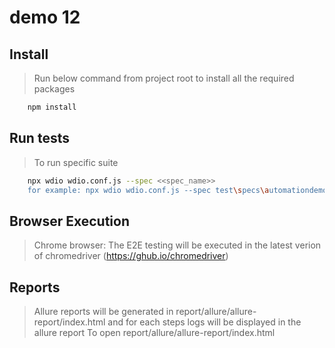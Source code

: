 # demo 12

## Install

> Run below command from project root to install all the required packages

```sh
    npm install
```

## Run tests

> To run specific suite 

```sh
    npx wdio wdio.conf.js --spec <<spec_name>>
    for example: npx wdio wdio.conf.js --spec test\specs\automationdemosite\test.registration.js
```

## Browser Execution

>Chrome browser: The E2E testing will be executed in the latest verion of chromedriver (https://ghub.io/chromedriver)

## Reports

>Allure reports will be generated in report/allure/allure-report/index.html and for each steps logs will be displayed in the allure report
> To open report/allure/allure-report/index.html

